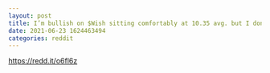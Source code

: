 ```yaml
--- 
layout: post 
title: I’m bullish on $Wish sitting comfortably at 10.35 avg. but I don’t get this guy’s logic..lol 
date: 2021-06-23 1624463494 
categories: reddit 
--- 
```

https://redd.it/o6fl6z
